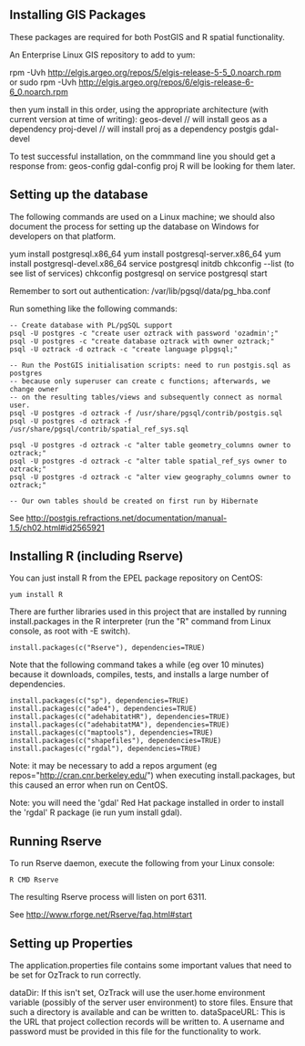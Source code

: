 Installing GIS Packages
--------------------------------------------------------------------------------

These packages are required for both PostGIS and R spatial functionality.

An Enterprise Linux GIS repository to add to yum:

rpm -Uvh http://elgis.argeo.org/repos/5/elgis-release-5-5_0.noarch.rpm	
or
sudo rpm -Uvh http://elgis.argeo.org/repos/6/elgis-release-6-6_0.noarch.rpm

then yum install in this order, using the appropriate architecture (with current version at time of writing):
 geos-devel  // will install geos as a dependency
 proj-devel  // will install proj as a dependency
 postgis
 gdal-devel
 
To test successful installation, on the commmand line you should get a response from:
geos-config
gdal-config
proj
R will be looking for them later.

Setting up the database
--------------------------------------------------------------------------------
The following commands are used on a Linux machine; we should also document the
process for setting up the database on Windows for developers on that platform.

yum install postgresql.x86_64
yum install postgresql-server.x86_64
yum install postgresql-devel.x86_64
service postgresql initdb
chkconfig --list (to see list of services)
chkconfig postgresql on
service postgresql start

Remember to sort out authentication: /var/lib/pgsql/data/pg_hba.conf

Run something like the following commands:

    -- Create database with PL/pgSQL support
    psql -U postgres -c "create user oztrack with password 'ozadmin';"
    psql -U postgres -c "create database oztrack with owner oztrack;"
    psql -U oztrack -d oztrack -c "create language plpgsql;"

    -- Run the PostGIS initialisation scripts: need to run postgis.sql as postgres
    -- because only superuser can create c functions; afterwards, we change owner
    -- on the resulting tables/views and subsequently connect as normal user.
    psql -U postgres -d oztrack -f /usr/share/pgsql/contrib/postgis.sql
    psql -U postgres -d oztrack -f /usr/share/pgsql/contrib/spatial_ref_sys.sql

    psql -U postgres -d oztrack -c "alter table geometry_columns owner to oztrack;"
	psql -U postgres -d oztrack -c "alter table spatial_ref_sys owner to oztrack;"
	psql -U postgres -d oztrack -c "alter view geography_columns owner to oztrack;"

    -- Our own tables should be created on first run by Hibernate
See http://postgis.refractions.net/documentation/manual-1.5/ch02.html#id2565921

Installing R (including Rserve)
--------------------------------------------------------------------------------
You can just install R from the EPEL package repository on CentOS:

    yum install R

There are further libraries used in this project that are installed by running
install.packages in the R interpreter (run the "R" command from Linux console, as root with -E switch).

    install.packages(c("Rserve"), dependencies=TRUE)

Note that the following command takes a while (eg over 10 minutes) because it
downloads, compiles, tests, and installs a large number of dependencies.

    install.packages(c("sp"), dependencies=TRUE)
    install.packages(c("ade4"), dependencies=TRUE)
    install.packages(c("adehabitatHR"), dependencies=TRUE)
    install.packages(c("adehabitatMA"), dependencies=TRUE)
    install.packages(c("maptools"), dependencies=TRUE)
    install.packages(c("shapefiles"), dependencies=TRUE)
    install.packages(c("rgdal"), dependencies=TRUE)
 
Note: it may be necessary to add a repos argument (eg repos="http://cran.cnr.berkeley.edu/")
when executing install.packages, but this caused an error when run on CentOS.

Note: you will need the 'gdal' Red Hat package installed in order to install the
'rgdal' R package (ie run yum install gdal).

Running Rserve
--------------------------------------------------------------------------------
To run Rserve daemon, execute the following from your Linux console:

    R CMD Rserve

The resulting Rserve process will listen on port 6311.


See http://www.rforge.net/Rserve/faq.html#start

Setting up Properties
--------------------------------------------------------------------------------
The application.properties file contains some important values that need to be set for OzTrack to run correctly.

dataDir: If this isn't set, OzTrack will use the user.home environment variable (possibly of the server user environment) to store files. Ensure that such a directory is available and can be written to.
dataSpaceURL: This is the URL that project collection records will be written to. A username and password must be provided in this file for the functionality to work.


